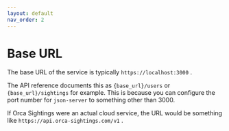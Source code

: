 ```yaml
---
layout: default
nav_order: 2
---
```


# Base URL

The base URL of the service is typically `https://localhost:3000` .

The API reference documents this as `{base_url}/users` or `{base_url}/sightings` for example. This is because you can configure the port number for `json-server` to something other than 3000.

If Orca Sightings were an actual cloud service, the URL would be something like `https://api.orca-sightings.com/v1` .
